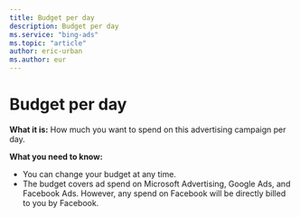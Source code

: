 ```yaml
---
title: Budget per day
description: Budget per day
ms.service: "bing-ads"
ms.topic: "article"
author: eric-urban
ms.author: eur
---
```


# Budget per day

**What it is:**  How much you want to spend on this advertising campaign per day.

**What you need to know:**
- You can change your budget at any time.
- The budget covers ad spend on Microsoft Advertising, Google Ads, and Facebook Ads. However, any spend on Facebook will be directly billed to you by Facebook.


